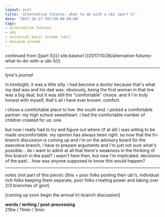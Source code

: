 ```yaml
---
layout: post
title: 'alternative futures: what to do with a ubi (part 5)'
date: '2017-10-27-T07:09:00-04:00'
tags:
- alternative futures
- ubi
- universal basic income (ubi)
- maximum income
--- 
```


continued from ([part 5]({{ site.baseurl }}2017/10/26/alternative-futures-what-to-do-with-a-ubi-5/))

---

*tyne's journal* 

in hindsight, it was a little silly. i had become a doctor because that's what my dad was and his dad was. obviously, being the first woman in that line was a big deal, but it was still the "comfortable" choice. and if i'm truly honest with myself, that's all i have ever known: comfort. 

i chose a comfortable place to live: the south end. i picked a comfortable partner: my high school sweetheart. i had the comfortable number of children created for us: one. 

but now i really had to try and figure out where (if at all) i was willing to be made uncomfortable. my opinion has always been right. so now that the tri-branch discussion is coming up and i'm on the advisory board for the executive branch, i have to prepare arguments and i'm just not sure what's possible... do i want to admit at all that there's weakness in the thinking of this branch in the past? i wasn't here then, but now i'm implicated. decisions of the past... how was anyone supposed to know this would happen? 

---

notes (not part of this piece): [this = poor folks pooling their ubi's, individual rich folks keeping them separate, poor folks creating power and taking over 2/3 branches of govt]

[coming up soon begin the annual tri-branch discussion]

**words / writing / post-processing**  
216w / 11min / 3min